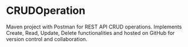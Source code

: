 # CRUDOperation
Maven project with Postman for REST API CRUD operations. Implements Create, Read, Update, Delete functionalities and hosted on GitHub for version control and collaboration.
